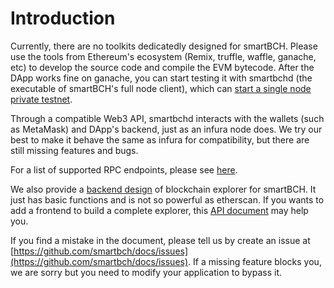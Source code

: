 # Introduction

Currently, there are no toolkits dedicatedly designed for smartBCH. Please use the tools from Ethereum's ecosystem \(Remix, truffle, waffle, ganache, etc\) to develop the source code and compile the EVM bytecode. After the DApp works fine on ganache, you can start testing it with smartbchd \(the executable of smartBCH's full node client\), which can [start a single node private testnet](runsinglenode.md).

Through a compatible Web3 API, smartbchd interacts with the wallets \(such as MetaMask\) and DApp's backend, just as an infura node does. We try our best to make it behave the same as infura for compatibility, but there are still missing features and bugs.

For a list of supported RPC endpoints, please see [here](https://github.com/smartbch/docs/tree/9947b4fd8cf43b045ad11d8d0442b35ae6cb3b09/dev/JsonRpc/README.md).

We also provide a [backend design](https://github.com/smartbch/BasicBrowser/tree/main/backend) of blockchain explorer for smartBCH. It just has basic functions and is not so powerful as etherscan. If you wants to add a frontend to build a complete explorer, this [API document](browserapi.md) may help you.

If you find a mistake in the document, please tell us by create an issue at [https://github.com/smartbch/docs/issues](https://github.com/smartbch/docs/issues). If a missing feature blocks you, we are sorry but you need to modify your application to bypass it.

